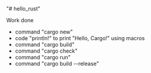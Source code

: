 "# hello_rust" 

Work done
- command "cargo new"
- code "println!" to print "Hello, Cargo!" using macros 
- command "cargo build"
- command "cargo check"
- command "cargo run"
- command "cargo build --release"